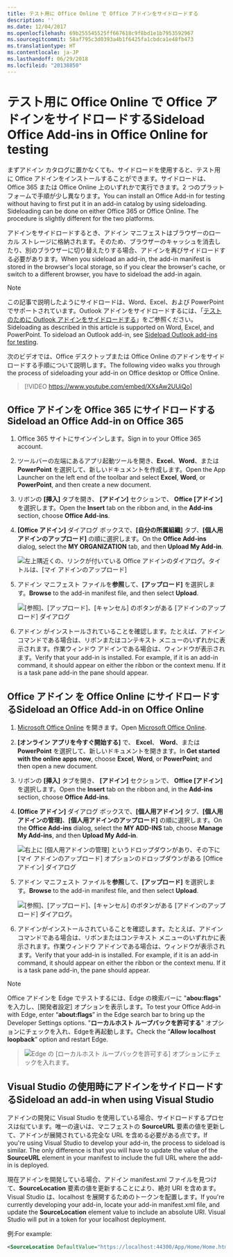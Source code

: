 ```yaml
---
title: テスト用に Office Online で Office アドインをサイドロードする
description: ''
ms.date: 12/04/2017
ms.openlocfilehash: 69b255545525ff667618c9f8bd1e1b7953592967
ms.sourcegitcommit: 58af795c3d0393a4b1f6425fa1cbdca1e48fb473
ms.translationtype: HT
ms.contentlocale: ja-JP
ms.lasthandoff: 06/29/2018
ms.locfileid: "20138850"
---
```

# <a name="sideload-office-add-ins-in-office-online-for-testing"></a><span data-ttu-id="0dca3-102">テスト用に Office Online で Office アドインをサイドロードする</span><span class="sxs-lookup"><span data-stu-id="0dca3-102">Sideload Office Add-ins in Office Online for testing</span></span>

<span data-ttu-id="0dca3-p101">まずアドイン カタログに置かなくても、サイドロードを使用すると、テスト用に Office アドインをインストールすることができます。サイドロードは、Office 365 または Office Online 上のいずれかで実行できます。2 つのプラットフォームで手順が少し異なります。</span><span class="sxs-lookup"><span data-stu-id="0dca3-p101">You can install an Office Add-in for testing without having to first put it in an add-in catalog by using sideloading. Sideloading can be done on either Office 365 or Office Online. The procedure is slightly different for the two platforms.</span></span> 

<span data-ttu-id="0dca3-106">アドインをサイドロードするとき、アドイン マニフェストはブラウザーのローカル ストレージに格納されます。そのため、ブラウザーのキャッシュを消去したり、別のブラウザーに切り替えたりする場合、アドインを再びサイドロードする必要があります。</span><span class="sxs-lookup"><span data-stu-id="0dca3-106">When you sideload an add-in, the add-in manifest is stored in the browser's local storage, so if you clear the browser's cache, or switch to a different browser, you have to sideload the add-in again.</span></span>


> [!NOTE]
> <span data-ttu-id="0dca3-p102">この記事で説明したようにサイドロードは、Word、Excel、および PowerPoint でサポートされています。Outlook アドインをサイドロードするには、「[テストのために Outlook アドインをサイドロードする](https://docs.microsoft.com/en-us/outlook/add-ins/sideload-outlook-add-ins-for-testing)」をご参照ください。</span><span class="sxs-lookup"><span data-stu-id="0dca3-p102">Sideloading as described in this article is supported on Word, Excel, and PowerPoint. To sideload an Outlook add-in, see [Sideload Outlook add-ins for testing](https://docs.microsoft.com/en-us/outlook/add-ins/sideload-outlook-add-ins-for-testing).</span></span>

<span data-ttu-id="0dca3-109">次のビデオでは、Office デスクトップまたは Office Online のアドインをサイドロードする手順について説明します。</span><span class="sxs-lookup"><span data-stu-id="0dca3-109">The following video walks you through the process of sideloading your add-in on Office desktop or Office Online.</span></span>  


> [!VIDEO https://www.youtube.com/embed/XXsAw2UUiQo]

## <a name="sideload-an-office-add-in-on-office-365"></a><span data-ttu-id="0dca3-110">Office アドインを Office 365 にサイドロードする</span><span class="sxs-lookup"><span data-stu-id="0dca3-110">Sideload an Office Add-in on Office 365</span></span>


1. <span data-ttu-id="0dca3-111">Office 365 サイトにサインインします。</span><span class="sxs-lookup"><span data-stu-id="0dca3-111">Sign in to your Office 365 account.</span></span>
    
2. <span data-ttu-id="0dca3-112">ツールバーの左端にあるアプリ起動ツールを開き、**Excel**、**Word**、または **PowerPoint** を選択して、新しいドキュメントを作成します。</span><span class="sxs-lookup"><span data-stu-id="0dca3-112">Open the App Launcher on the left end of the toolbar and select  **Excel**,  **Word**, or  **PowerPoint**, and then create a new document.</span></span>
    
3. <span data-ttu-id="0dca3-113">リボンの  **[挿入]** タブを開き、 **[アドイン]** セクションで、 **Office [アドイン]** を選択します。</span><span class="sxs-lookup"><span data-stu-id="0dca3-113">Open the  **Insert** tab on the ribbon and, in the **Add-ins** section, choose **Office Add-ins**.</span></span>
    
4. <span data-ttu-id="0dca3-114">**[Office アドイン]** ダイアログ ボックスで、**[自分の所属組織]** タブ、**[個人用アドインのアップロード]** の順に選択します。</span><span class="sxs-lookup"><span data-stu-id="0dca3-114">On the  **Office Add-ins** dialog, select the **MY ORGANIZATION** tab, and then **Upload My Add-in**.</span></span>
    
    ![左上隅近くの、リンクが付いている Office アドインのダイアログ。タイトルは、[マイ アドインのアップロード]](../images/office-add-ins.png)

5.  <span data-ttu-id="0dca3-116">アドイン マニフェスト ファイルを**参照**して、**[アップロード]** を選択します。</span><span class="sxs-lookup"><span data-stu-id="0dca3-116">**Browse** to the add-in manifest file, and then select **Upload**.</span></span>
    
    ![[参照]、[アップロード]、[キャンセル] のボタンがある [アドインのアップロード] ダイアログ](../images/upload-add-in.png)

6. <span data-ttu-id="0dca3-p103">アドイン がインストールされていることを確認します。たとえば、アドイン コマンドである場合は、リボンまたはコンテキスト メニューのいずれかに表示されます。作業ウィンドウ アドインである場合は、ウィンドウが表示されます。</span><span class="sxs-lookup"><span data-stu-id="0dca3-p103">Verify that your add-in is installed. For example, if it is an add-in command, it should appear on either the ribbon or the context menu. If it is a task pane add-in the pane should appear.</span></span>
    

## <a name="sideload-an-office-add-in-on-office-online"></a><span data-ttu-id="0dca3-121">Office アドイン を Office Online にサイドロードする</span><span class="sxs-lookup"><span data-stu-id="0dca3-121">Sideload an Office Add-in on Office Online</span></span>


1. <span data-ttu-id="0dca3-122">[Microsoft Office Online](https://office.live.com/) を開きます。</span><span class="sxs-lookup"><span data-stu-id="0dca3-122">Open [Microsoft Office Online](https://office.live.com/).</span></span>
    
2. <span data-ttu-id="0dca3-123">**[オンライン アプリを今すぐ開始する]** で、 **Excel**、 **Word**、または  **PowerPoint** を選択して、新しいドキュメントを開きます。</span><span class="sxs-lookup"><span data-stu-id="0dca3-123">In  **Get started with the online apps now**, choose  **Excel**,  **Word**, or  **PowerPoint**; and then open a new document.</span></span>
    
3. <span data-ttu-id="0dca3-124">リボンの  **[挿入]** タブを開き、 **[アドイン]** セクションで、 **Office [アドイン]** を選択します。</span><span class="sxs-lookup"><span data-stu-id="0dca3-124">Open the  **Insert** tab on the ribbon and, in the **Add-ins** section, choose **Office Add-ins**.</span></span>
    
4. <span data-ttu-id="0dca3-125">**[Office アドイン]** ダイアログ ボックスで、**[個人用アドイン]** タブ、**[個人用アドインの管理]**、**[個人用アドインのアップロード]** の順に選択します。</span><span class="sxs-lookup"><span data-stu-id="0dca3-125">On the  **Office Add-ins** dialog, select the **MY ADD-INS** tab, choose **Manage My Add-ins**, and then  **Upload My Add-in**.</span></span>
    
    ![右上に [個人用アドインの管理] というドロップダウンがあり、その下に [マイ アドインのアップロード] オプションのドロップダウンがある [Office アドイン] ダイアログ](../images/office-add-ins-my-account.png)

5.  <span data-ttu-id="0dca3-127">アドイン マニフェスト ファイルを**参照**して、**[アップロード]** を選択します。</span><span class="sxs-lookup"><span data-stu-id="0dca3-127">**Browse** to the add-in manifest file, and then select **Upload**.</span></span>
    
    ![[参照]、[アップロード]、[キャンセル] のボタンがある [アドインのアップロード] ダイアログ。](../images/upload-add-in.png)

6. <span data-ttu-id="0dca3-p104">アドインがインストールされていることを確認します。たとえば、アドイン コマンドである場合は、リボンまたはコンテキスト メニューのいずれかに表示されます。作業ウィンドウ アドインである場合は、ウィンドウが表示されます。</span><span class="sxs-lookup"><span data-stu-id="0dca3-p104">Verify that your add-in is installed. For example, if it is an add-in command, it should appear on either the ribbon or the context menu. If it is a task pane add-in, the pane should appear.</span></span>

> [!NOTE]
><span data-ttu-id="0dca3-132">Office アドインを Edge でテストするには、Edge の検索バーに "**abou:flags**" を入力し、[開発者設定] オプションを表示します。</span><span class="sxs-lookup"><span data-stu-id="0dca3-132">To test your Office Add-in with Edge, enter “**about:flags**” in the Edge search bar to bring up the Developer Settings options.</span></span>  <span data-ttu-id="0dca3-133">"**ローカルホスト ループバックを許可する**" オプションにチェックを入れ、Edgeを再起動します。</span><span class="sxs-lookup"><span data-stu-id="0dca3-133">Check the “**Allow localhost loopback**” option and restart Edge.</span></span>

>    ![Edge の [ローカルホスト ループバックを許可する] オプションにチェックを入れます。](../images/allow-localhost-loopback.png)

## <a name="sideload-an-add-in-when-using-visual-studio"></a><span data-ttu-id="0dca3-135">Visual Studio の使用時にアドインをサイドロードする</span><span class="sxs-lookup"><span data-stu-id="0dca3-135">Sideload an add-in when using Visual Studio</span></span>

<span data-ttu-id="0dca3-p106">アドインの開発に Visual Studio を使用している場合、サイドロードするプロセスは似ています。唯一の違いは、マニフェストの **SourceURL** 要素の値を更新して、アドインが展開されている完全な URL を含める必要がある点です。</span><span class="sxs-lookup"><span data-stu-id="0dca3-p106">If you're using Visual Studio to develop your add-in, the process to sideload is similar. The only difference is that you will have to update the value of the **SourceURL** element in your manifest to include the full URL where the add-in is deployed.</span></span> 

<span data-ttu-id="0dca3-p107">現在アドインを開発している場合、アドイン manifest.xml ファイルを見つけて、**SourceLocation** 要素の値を更新することにより、絶対 URI を含めます。Visual Studio は、localhost を展開するためのトークンを配置します。</span><span class="sxs-lookup"><span data-stu-id="0dca3-p107">If you're currently developing your add-in, locate your add-in manifest.xml file, and update the **SourceLocation** element value to include an absolute URI. Visual Studio will put in a token for your localhost deployment.</span></span>

<span data-ttu-id="0dca3-140">例:</span><span class="sxs-lookup"><span data-stu-id="0dca3-140">For example:</span></span> 

```xml
<SourceLocation DefaultValue="https://localhost:44300/App/Home/Home.html" />
```
